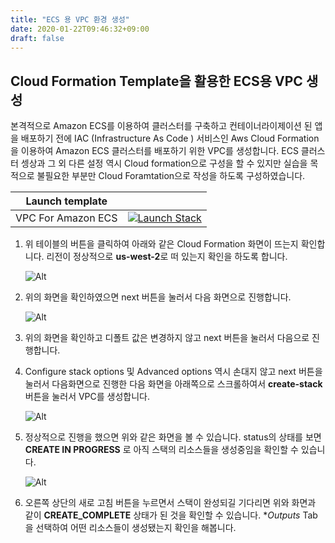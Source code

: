 ```yaml
---
title: "ECS 용 VPC 환경 생성"
date: 2020-01-22T09:46:32+09:00
draft: false
---
```


## Cloud Formation Template을 활용한 ECS용 VPC 생성

본격적으로 Amazon ECS를 이용하여 클러스터를 구축하고 컨테이너라이제이션 된 앱을 배포하기 전에 IAC (Infrastructure As Code ) 서비스인 Aws Cloud Formation을 이용하여 Amazon ECS 클러스터를 배포하기 위한 VPC를 생성합니다. ECS 클러스터 셍상과 그 외 다른 설정 역시 Cloud formation으로 구성을 할 수 있지만 실습을 목적으로 불필요한 부분만 Cloud Foramtation으로 작성을 하도록 구성하였습니다.


| Launch template |  |
| ------ |:------:|
| VPC For Amazon ECS | [![Launch Stack](https://cdn.rawgit.com/buildkite/cloudformation-launch-stack-button-svg/master/launch-stack.svg)](https://console.aws.amazon.com/cloudformation/home?region=us-west-2#/stacks/new?stackName=ContainerHOL&templateURL=https://s3.ap-northeast-2.amazonaws.com/containerhero.io/template/vpc-ecs-cfn.yaml) |

1. 위 테이블의 버튼을 클릭하여 아래와 같은 Cloud Formation 화면이 뜨는지 확인합니다. 리전이 정상적으로 **us-west-2**로 떠 있는지 확인을 하도록 합니다.

    ![Alt](/images/cloudformation/cfn-console.png "cloud formation")

2. 위의 화면을 확인하였으면 next 버튼을 눌러서 다음 화면으로 진행합니다.

    ![Alt](/images/cloudformation/cfn-console-parameter.png "cloud formation")

3. 위의 화면을 확인하고 디폴트 값은 변경하지 않고 next 버튼을 눌러서 다음으로 진행합니다.

4. Configure stack options 및 Advanced options 역시 손대지 않고 next 버튼을 눌러서 다음화면으로 진행한 다음 화면을 아래쪽으로 스크롤하여서 **create-stack** 버튼을 눌러서 VPC를 생성합니다. 

    ![Alt](/images/cloudformation/cfn-console-stack-on-progress.png "cloud formation")

5. 정상적으로 진행을 했으면 위와 같은 화면을 볼 수 있습니다. status의 상태를 보면 **CREATE IN PROGRESS** 로 아직 스택의 리소스들을 생성중임을 확인할 수 있습니다. 

    ![Alt](/images/cloudformation/cfn-console-created.png "cloud formation")

6. 오른쪽 상단의 새로 고침 버튼을 누르면서 스택이 완성되길 기다리면 위와 화면과 같이 **CREATE_COMPLETE** 상태가 된 것을 확인할 수 있습니다. **Outputs* Tab을 선택하여 어떤 리소스들이 생성됐는지 확인을 해봅니다.


